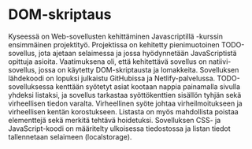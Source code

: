 # DOM-skriptaus

Kyseessä on Web-sovellusten kehittäminen Javascriptillä -kurssin ensimmäinen projektityö. Projektissa on kehitetty pienimuotoinen TODO-sovellus, jota ajetaan selaimessa ja jossa hyödynnetään JavaScriptistä opittuja asioita. Vaatimuksena oli, että kehitettävä sovellus on natiivi-sovellus, jossa on käytetty DOM-skriptausta ja lomakkeita. Sovelluksen lähdekoodi on lopuksi julkaistu GitHubissa ja Netlify-palvelussa. TODO-sovelluksessa kenttään syötetyt asiat kootaan nappia painamalla sivulla yhdeksi listaksi, ja sovellus tarkastaa syöttökenttien sisällön tyhjän sekä virheellisen tiedon varalta. Virheellinen syöte johtaa virheilmoitukseen ja virheellisen kentän korostukseen. Listasta on myös mahdollista poistaa elementtejä sekä merkitä tehtävä hoidetuksi. Sovelluksen CSS- ja JavaScript-koodi on määritelty ulkoisessa tiedostossa ja listan tiedot tallennetaan selaimeen (localstorage).
